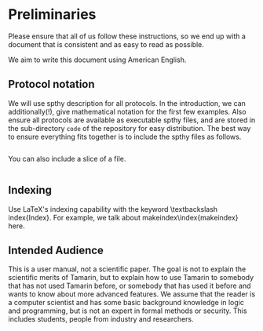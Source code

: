Preliminaries
=============

Please ensure that all of us follow these instructions, so we end up
with a document that is consistent and as easy to read as possible.

We aim to write this document using American English.


Protocol notation
-----------------

We will use spthy description for all protocols. In the introduction,
we can additionally(!), give mathematical notation for the first few
examples. Also ensure all protocols are available as executable spthy
files, and are stored in the sub-directory `code` of the repository for easy
distribution. The best way to ensure everything fits together is to
include the spthy files as follows.

~~~~ {.autognp include="code/example.spthy"}
~~~~

You can also include a slice of a file.

~~~~ {.autognp slice="code/example.spthy" lower=12 upper=13}
~~~~


Indexing
--------

Use LaTeX's indexing capability with the keyword \textbackslash
index\{Index\}. For example, we talk about makeindex\index{makeindex}
here.


Intended Audience
-----------------

This is a user manual, not a scientific paper. The goal is not to
explain the scientific merits of Tamarin, but to explain how to use
Tamarin to somebody that has not used Tamarin before, or somebody that
has used it before and wants to know about more advanced features. We
assume that the reader is a computer scientist and has some basic
background knowledge in logic and programming, but is not an expert in
formal methods or security. This includes students, people from
industry and researchers.


